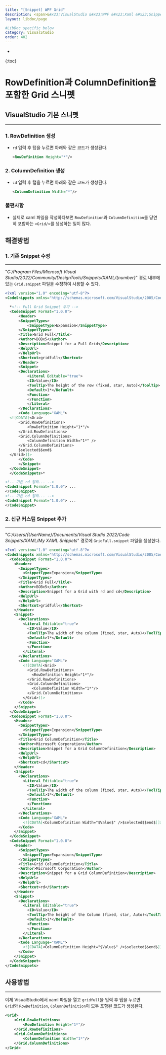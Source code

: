 ```yaml
---
title: "[Snippet] WPF Grid"
description: <span>&#x23;VisualStudio &#x23;WPF &#x23;Xaml &#x23;Snippet</span>
layout: libdoc/page

#LibDoc specific below
category: VisualStudio
order: 402
---
```

* 
{:toc}

# RowDefinition과 ColumnDefinition을 포함한 Grid 스니펫

## VisualStudio 기본 스니펫
---
### 1. RowDefinition 생성

* `rd` 입력 후 탭을 누르면 아래와 같은 코드가 생성된다.

    ```xml
    <RowDefinition Height="*"/>
    ```

### 2. ColumnDefinition 생성

* `cd` 입력 후 탭을 누르면 아래와 같은 코드가 생성된다.

    ```xml
    <ColumnDefinition Width="*"/>
    ```

### 불편사항
* 실제로 xaml 파일을 작성하다보면 `RowDefinition`과 `ColumnDefinition`를 당연히 포함하는 `<Grid/>`를 생성하는 일이 많다.


## 해결방법
### 1. 기존 Snippet 수정
---
"*C:/Program Files/Microsoft Visual Studio/2022/Community/DesignTools/Snippets/XAML/{number}*" 경로 내부에 있는 `Grid.snippet` 파일을 수정하여 사용할 수 있다.

```xml
<?xml version="1.0" encoding="utf-8"?>
<CodeSnippets xmlns="http://schemas.microsoft.com/VisualStudio/2005/CodeSnippet">

  *<!-- Full Grid Snippet 추가 -->
  <CodeSnippet Format="1.0.0">
      <Header>
      <SnippetTypes>
          <SnippetType>Expansion</SnippetType>
      </SnippetTypes>
      <Title>Grid Full</Title>
      <Author>BOBx5</Author>
      <Description>Snippet for a Full Grid</Description>
      <HelpUrl>
      </HelpUrl>
      <Shortcut>gridfull</Shortcut>
      </Header>
      <Snippet>
      <Declarations>
          <Literal Editable="true">
          <ID>Value</ID>
          <ToolTip>The height of the row (fixed, star, Auto)</ToolTip>
          <Default>1*</Default>
          <Function>
          </Function>
          </Literal>
      </Declarations>
      <Code Language="XAML">
  <![CDATA[<Grid>
      <Grid.RowDefinitions>
          <RowDefinition Height="1*"/>
      </Grid.RowDefinitions>
      <Grid.ColumnDefinitions>
          <ColumnDefinition Width="1*" />
      </Grid.ColumnDefinitions>
      $selected$$end$
  </Grid>]]>
      </Code>
      </Snippet>
  </CodeSnippet>
  </CodeSnippets>*

<!-- 기존 rd 정의... -->
<CodeSnippet Format="1.0.0"> ...
</CodeSnippet>
<!-- 기존 cd 정의... -->
<CodeSnippet Format="1.0.0"> ...
</CodeSnippet>
```

### 2. 신규 커스텀 Snippet 추가
---
"*C:/Users/{UserName}/Documents/Visual Studio 2022/Code Snippets/XAML/My XAML Snippets*" 경로에 `GridFull.snippet` 파일을 생성한다.

```xml
<?xml version="1.0" encoding="utf-8"?>
<CodeSnippets xmlns="http://schemas.microsoft.com/VisualStudio/2005/CodeSnippet">
  <CodeSnippet Format="1.0.0">
    <Header>
      <SnippetTypes>
        <SnippetType>Expansion</SnippetType>
      </SnippetTypes>
      <Title>Grid Full</Title>
      <Author>BOBx5</Author>
      <Description>Snippet for a Grid with rd and cd</Description>
      <HelpUrl>
      </HelpUrl>
      <Shortcut>gridfull</Shortcut>
    </Header>
    <Snippet>
      <Declarations>
        <Literal Editable="true">
          <ID>Value</ID>
          <ToolTip>The width of the column (fixed, star, Auto)</ToolTip>
          <Default>1*</Default>
          <Function>
          </Function>
        </Literal>
      </Declarations>
      <Code Language="XAML">
        <![CDATA[<Grid>
          <Grid.RowDefinitions>
            <RowDefinition Height="1*"/>
          </Grid.RowDefinitions>
          <Grid.ColumnDefinitions>
            <ColumnDefinition Width="1*"/>
          </Grid.ColumnDefinitions>
        </Grid>]]>
      </Code>
    </Snippet>
  </CodeSnippet>
  <CodeSnippet Format="1.0.0">
    <Header>
      <SnippetTypes>
        <SnippetType>Expansion</SnippetType>
      </SnippetTypes>
      <Title>Grid ColumnDefinition</Title>
      <Author>Microsoft Corporation</Author>
      <Description>Snippet for a Grid ColumnDefinition</Description>
      <HelpUrl>
      </HelpUrl>
      <Shortcut>cd</Shortcut>
    </Header>
    <Snippet>
      <Declarations>
        <Literal Editable="true">
          <ID>Value</ID>
          <ToolTip>The width of the column (fixed, star, Auto)</ToolTip>
          <Default>1*</Default>
          <Function>
          </Function>
        </Literal>
      </Declarations>
      <Code Language="XAML">
        <![CDATA[<ColumnDefinition Width="$Value$" />$selected$$end$]]>
      </Code>
    </Snippet>
  </CodeSnippet>
  <CodeSnippet Format="1.0.0">
    <Header>
      <SnippetTypes>
        <SnippetType>Expansion</SnippetType>
      </SnippetTypes>
      <Title>Grid ColumnDefinition</Title>
      <Author>Microsoft Corporation</Author>
      <Description>Snippet for a Grid ColumnDefinition</Description>
      <HelpUrl>
      </HelpUrl>
      <Shortcut>rd</Shortcut>
    </Header>
    <Snippet>
      <Declarations>
        <Literal Editable="true">
          <ID>Value</ID>
          <ToolTip>The height of the Column (fixed, star, Auto)</ToolTip>
          <Default>1*</Default>
          <Function>
          </Function>
        </Literal>
      </Declarations>
      <Code Language="XAML">
        <![CDATA[<ColumnDefinition Height="$Value$" />$selected$$end$]]>
      </Code>
    </Snippet>
  </CodeSnippet>
</CodeSnippets>
```

## 사용방법
---
이제 VisualStudio에서 xaml 파일을 열고 `gridfull`을 입력 후 탭을 누르면<br/> `Grid`와 `RowDefinition`, `ColumnDefinition`이 모두 포함된 코드가 생성된다.

```xml
<Grid>
    <Grid.RowDefinitions>
        <RowDefinition Height="1*"/>
    </Grid.RowDefinitions>
    <Grid.ColumnDefinitions>
        <ColumnDefinition Width="1*"/>
    </Grid.ColumnDefinitions>
</Grid>
```